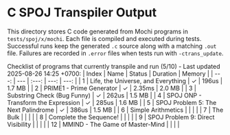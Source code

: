 # C SPOJ Transpiler Output

This directory stores C code generated from Mochi programs in `tests/spoj/x/mochi`. Each file is compiled and executed during tests. Successful runs keep the generated `.c` source along with a matching `.out` file. Failures are recorded in `.error` files when tests run with `-ctrans_update`.

Checklist of programs that currently transpile and run (5/10) - Last updated 2025-08-26 14:25 +0700:
| Index | Name | Status | Duration | Memory |
| ---: | --- | :---: | ---: | ---: |
| 1 | Life, the Universe, and Everything | ✓ | 196us | 1.7 MB |
| 2 | PRIME1 - Prime Generator | ✓ | 2.35ms | 2.0 MB |
| 3 | Substring Check (Bug Funny) | ✓ | 262us | 1.5 MB |
| 4 | SPOJ ONP - Transform the Expression | ✓ | 285us | 1.6 MB |
| 5 | SPOJ Problem 5: The Next Palindrome | ✓ | 386us | 1.5 MB |
| 6 | Simple Arithmetics |  |  |  |
| 7 | The Bulk |  |  |  |
| 8 | Complete the Sequence! |  |  |  |
| 9 | SPOJ Problem 9: Direct Visibility |  |  |  |
| 12 | MMIND - The Game of Master-Mind |  |  |  |
